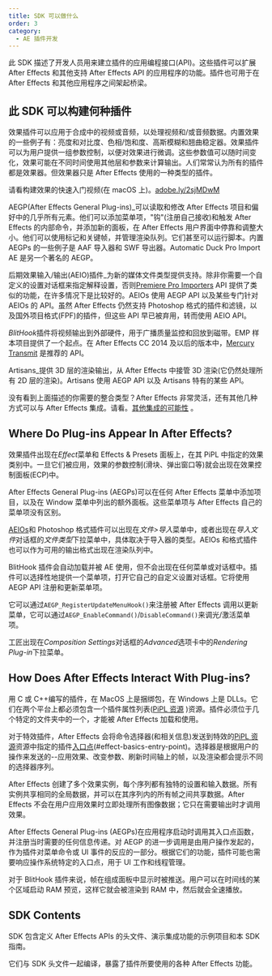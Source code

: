 ```yaml
---
title: SDK 可以做什么
order: 3
category:
  - AE 插件开发
---
```


此 SDK 描述了开发人员用来建立插件的应用编程接口(API)。这些插件可以扩展 After Effects 和其他支持 After Effects API 的应用程序的功能。插件也可用于在 After Effects 和其他应用程序之间架起桥梁。

## 此 SDK 可以构建何种插件

效果插件可以应用于合成中的视频或音频，以处理视频和/或音频数据。内置效果的一些例子有：亮度和对比度、色相/饱和度、高斯模糊和翘曲稳定器。效果插件可以为用户提供一组参数控制，以便对效果进行微调。这些参数值可以随时间变化，效果可能在不同时间使用其他层和参数来计算输出。人们常常认为所有的插件都是效果器。但效果器只是 After Effects 使用的一种类型的插件。

请看构建效果的快速入门视频(在 macOS 上)。[adobe.ly/2sjMDwM](https://adobe.ly/2sjMDwM)

AEGP(After Effects General Plug-ins)\_可以读取和修改 After Effects 项目和偏好中的几乎所有元素。他们可以添加菜单项，"钩"(注册自己接收)和触发 After Effects 的内部命令，并添加新的面板，在 After Effects 用户界面中停靠和调整大小。他们可以使用标记和关键帧，并管理渲染队列。它们甚至可以运行脚本。内置 AEGPs 的一些例子是 AAF 导入器和 SWF 导出器。Automatic Duck Pro Import AE 是另一个著名的 AEGP。

后期效果输入/输出(AEIO)插件\_为新的媒体文件类型提供支持。除非你需要一个自定义的设置对话框来指定解释设置，否则[Premiere Pro Importers](other-integration-possibilities.html) API 提供了类似的功能，在许多情况下是比较好的。AEIOs 使用 AEGP API 以及某些专门针对 AEIOs 的 API。虽然 After Effects 仍然支持 Photoshop 格式的插件和滤镜，以及国外项目格式(FPF)的插件，但这些 API 早已被弃用，转而使用 AEIO API。

*BlitHook*插件将视频输出到外部硬件，用于广播质量监控和回放到磁带。EMP 样本项目提供了一个起点。在 After Effects CC 2014 及以后的版本中，[Mercury Transmit](other-integration-possibilities.html) 是推荐的 API。

Artisans\_提供 3D 层的渲染输出，从 After Effects 中接管 3D 渲染(它仍然处理所有 2D 层的渲染)。Artisans 使用 AEGP API 以及 Artisans 特有的某些 API。

没有看到上面描述的你需要的整合类型？After Effects 非常灵活，还有其他几种方式可以与 After Effects 集成。请看。[其他集成的可能性](other-integration-possibilities.html) 。

## Where Do Plug-ins Appear In After Effects?

效果插件出现在*Effect*菜单和 Effects & Presets 面板上，在其 PiPL 中指定的效果类别中。一旦它们被应用，效果的参数控制(滑块、弹出窗口等)就会出现在效果控制面板(ECP)中。

After Effects General Plug-ins (AEGPs)可以在任何 After Effects 菜单中添加项目，以及在 Window 菜单中列出的额外面板。这些菜单项与 After Effects 自己的菜单项没有区别。

[AEIOs](./aeios/aeios.html)和 Photoshop 格式插件可以出现在*文件>导入*菜单中，或者出现在*导入文件*对话框的*文件类型*下拉菜单中，具体取决于导入器的类型。AEIOs 和格式插件也可以作为可用的输出格式出现在渲染队列中。

BlitHook 插件会自动加载并被 AE 使用，但不会出现在任何菜单或对话框中。插件可以选择性地提供一个菜单项，打开它自己的自定义设置对话框。它将使用 AEGP API 注册和更新菜单项。

它可以通过`AEGP_RegisterUpdateMenuHook()`来注册被 After Effects 调用以更新菜单，它可以通过`AEGP_EnableCommand()`/`DisableCommand()`来调光/激活菜单项。

工匠出现在*Composition Settings*对话框的*Advanced*选项卡中的*Rendering Plug-in*下拉菜单。

## How Does After Effects Interact With Plug-ins?

用 C 或 C++编写的插件，在 MacOS 上是捆绑包，在 Windows 上是 DLLs。它们在两个平台上都必须包含一个插件属性列表([PiPL 资源](pipl-resources.html) )资源。插件必须位于几个特定的文件夹中的一个，才能被 After Effects 加载和使用。

对于特效插件，After Effects 会将命令选择器(和相关信息)发送到特效的[PiPL 资源](pipl-resources.html)资源中指定的插件[入口点](../effect-basics/entry-point.html)(#effect-basics-entry-point)。选择器是根据用户的操作来发送的--应用效果、改变参数、刷新时间轴上的帧，以及渲染都会提示不同的选择器序列。

After Effects 创建了多个效果实例，每个序列都有独特的设置和输入数据。所有实例共享相同的全局数据，并可以在其序列内的所有帧之间共享数据。After Effects 不会在用户应用效果时立即处理所有图像数据；它只在需要输出时才调用效果。

After Effects General Plug-ins (AEGPs)在应用程序启动时调用其入口点函数，并注册当时需要的任何信息传递。对 AEGP 的进一步调用是由用户操作发起的，作为插件对菜单命令或 UI 事件的反应的一部分。根据它们的功能，插件可能也需要响应操作系统特定的入口点，用于 UI 工作和线程管理。

对于 BlitHook 插件来说，帧在组成面板中显示时被推送。用户可以在时间线的某个区域启动 RAM 预览，这样它就会被渲染到 RAM 中，然后就会全速播放。

## SDK Contents

SDK 包含定义 After Effects APIs 的头文件、演示集成功能的示例项目和本 SDK 指南。

它们与 SDK 头文件一起编译，暴露了插件所要使用的各种 After Effects 功能。

